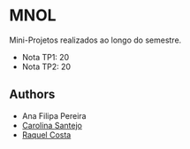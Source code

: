 # MNOL

Mini-Projetos realizados ao longo do semestre.

+ Nota TP1: 20
+ Nota TP2: 20


## Authors
* Ana Filipa Pereira
* [Carolina Santejo](https://github.com/CarolinaSantejo)
* [Raquel Costa](https://github.com/chelesgaroth)
